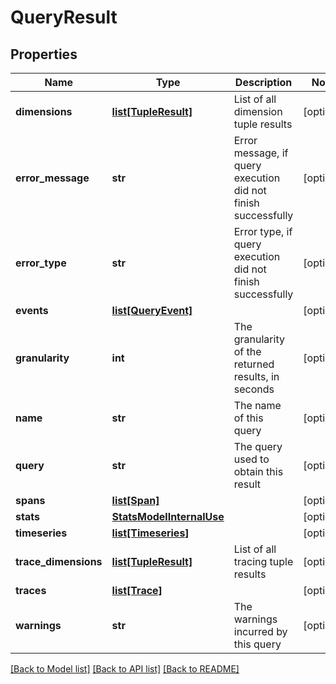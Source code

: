 # QueryResult

## Properties
Name | Type | Description | Notes
------------ | ------------- | ------------- | -------------
**dimensions** | [**list[TupleResult]**](TupleResult.md) | List of all dimension tuple results | [optional] 
**error_message** | **str** | Error message, if query execution did not finish successfully | [optional] 
**error_type** | **str** | Error type, if query execution did not finish successfully | [optional] 
**events** | [**list[QueryEvent]**](QueryEvent.md) |  | [optional] 
**granularity** | **int** | The granularity of the returned results, in seconds | [optional] 
**name** | **str** | The name of this query | [optional] 
**query** | **str** | The query used to obtain this result | [optional] 
**spans** | [**list[Span]**](Span.md) |  | [optional] 
**stats** | [**StatsModelInternalUse**](StatsModelInternalUse.md) |  | [optional] 
**timeseries** | [**list[Timeseries]**](Timeseries.md) |  | [optional] 
**trace_dimensions** | [**list[TupleResult]**](TupleResult.md) | List of all tracing tuple results | [optional] 
**traces** | [**list[Trace]**](Trace.md) |  | [optional] 
**warnings** | **str** | The warnings incurred by this query | [optional] 

[[Back to Model list]](../README.md#documentation-for-models) [[Back to API list]](../README.md#documentation-for-api-endpoints) [[Back to README]](../README.md)


